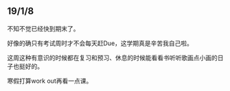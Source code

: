 ## 19/1/8

不知不觉已经快到期末了。

好像的确只有考试周时才不会每天赶Due，这学期真是辛苦我自己啦。

这周这种有意识的时候都在复习和预习、休息的时候能看看书听听歌画点小画的日子也挺好的。

寒假打算work out再看一点课。



